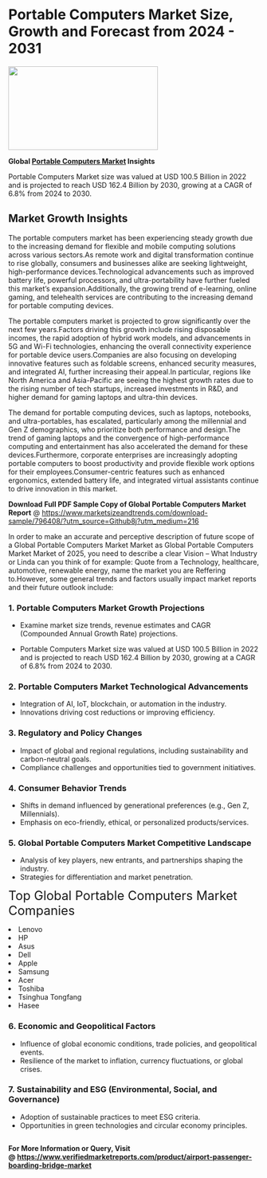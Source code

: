 <H1>Portable Computers Market Size, Growth and Forecast from 2024 - 2031</H1><img class="aligncenter size-medium wp-image-584254" src="https://thirdeyenews.in/wp-content/uploads/2024/09/Global-Market-Research-300x168.jpeg" alt="" width="300" height="168" /><p><strong>Global&nbsp;<a href="https://www.marketsizeandtrends.com/download-sample/796408/?utm_source=Github8j?utm_medium=216">Portable Computers Market</a> Insights</strong></p><p>Portable Computers Market size was valued at USD 100.5 Billion in 2022 and is projected to reach USD 162.4 Billion by 2030, growing at a CAGR of 6.8% from 2024 to 2030.</p><p><h2>Market Growth Insights</h2> <p>The portable computers market has been experiencing steady growth due to the increasing demand for flexible and mobile computing solutions across various sectors.As remote work and digital transformation continue to rise globally, consumers and businesses alike are seeking lightweight, high-performance devices.Technological advancements such as improved battery life, powerful processors, and ultra-portability have further fueled this market’s expansion.Additionally, the growing trend of e-learning, online gaming, and telehealth services are contributing to the increasing demand for portable computing devices.</p> <p>The portable computers market is projected to grow significantly over the next few years.Factors driving this growth include rising disposable incomes, the rapid adoption of hybrid work models, and advancements in 5G and Wi-Fi technologies, enhancing the overall connectivity experience for portable device users.Companies are also focusing on developing innovative features such as foldable screens, enhanced security measures, and integrated AI, further increasing their appeal.In particular, regions like North America and Asia-Pacific are seeing the highest growth rates due to the rising number of tech startups, increased investments in R&D, and higher demand for gaming laptops and ultra-thin devices.</p> <p>The demand for portable computing devices, such as laptops, notebooks, and ultra-portables, has escalated, particularly among the millennial and Gen Z demographics, who prioritize both performance and design.The trend of gaming laptops and the convergence of high-performance computing and entertainment has also accelerated the demand for these devices.Furthermore, corporate enterprises are increasingly adopting portable computers to boost productivity and provide flexible work options for their employees.Consumer-centric features such as enhanced ergonomics, extended battery life, and integrated virtual assistants continue to drive innovation in this market.</p> <p><span class=""><strong>Download Full PDF Sample Copy of Global Portable Computers Market Report</strong> @ <a href="https://www.marketsizeandtrends.com/download-sample/796408/?utm_source=Github8j?utm_medium=216" target="_blank">https://www.marketsizeandtrends.com/download-sample/796408/?utm_source=Github8j?utm_medium=216</a></span></p><p>In order to make an accurate and perceptive description of future scope of a Global&nbsp;Portable Computers Market Market as Global&nbsp;Portable Computers Market Market of 2025, you need to describe a clear Vision &ndash; What Industry or Linda can you think of for example: Quote from a Technology, healthcare, automotive, renewable energy, name the market you are Reffering to.However, some general trends and factors usually impact market reports and their future outlook include:</p><h3>1.&nbsp;<strong>Portable Computers Market Growth Projections</strong></h3><ul><li>Examine market size trends, revenue estimates and CAGR (Compounded Annual Growth Rate) projections.</li><li><p>Portable Computers Market size was valued at USD 100.5 Billion in 2022 and is projected to reach USD 162.4 Billion by 2030, growing at a CAGR of 6.8% from 2024 to 2030.</p></li></ul><h3>2.&nbsp;<strong>Portable Computers Market Technological Advancements</strong></h3><ul><li>Integration of AI, IoT, blockchain, or automation in the industry.</li><li>Innovations driving cost reductions or improving efficiency.</li></ul><h3>3.&nbsp;<strong>Regulatory and Policy Changes</strong></h3><ul><li>Impact of global and regional regulations, including sustainability and carbon-neutral goals.</li><li>Compliance challenges and opportunities tied to government initiatives.</li></ul><h3>4.&nbsp;<strong>Consumer Behavior Trends</strong></h3><ul><li>Shifts in demand influenced by generational preferences (e.g., Gen Z, Millennials).</li><li>Emphasis on eco-friendly, ethical, or personalized products/services.</li></ul><h3>5.&nbsp;<strong>Global Portable Computers Market Competitive Landscape</strong></h3><ul><li>Analysis of key players, new entrants, and partnerships shaping the industry.</li><li>Strategies for differentiation and market penetration.</li></ul><p data-pm-slice="1 1 []"><span style="color: inherit; font-family: inherit; font-size: 25px;">Top Global Portable Computers Market Companies</span></p><div class="" data-test-id=""><p><li> Lenovo</li><li> HP</li><li> Asus</li><li> Dell</li><li> Apple</li><li> Samsung</li><li> Acer</li><li> Toshiba</li><li> Tsinghua Tongfang</li><li> Hasee</li></p></div><h3>6.&nbsp;<strong>Economic and Geopolitical Factors</strong></h3><ul><li>Influence of global economic conditions, trade policies, and geopolitical events.</li><li>Resilience of the market to inflation, currency fluctuations, or global crises.</li></ul><h3>7.&nbsp;<strong>Sustainability and ESG (Environmental, Social, and Governance)</strong></h3><ul><li>Adoption of sustainable practices to meet ESG criteria.</li><li>Opportunities in green technologies and circular economy principles.</li></ul><h2><strong style="font-size: 14px;">For More Information or Query, Visit @&nbsp;</strong><a style="background-color: #ffffff; font-size: 14px;" href="https://www.marketsizeandtrends.com/report/portable-computers-market/" target="_blank">https://www.verifiedmarketreports.com/product/airport-passenger-boarding-bridge-market</a></h2>